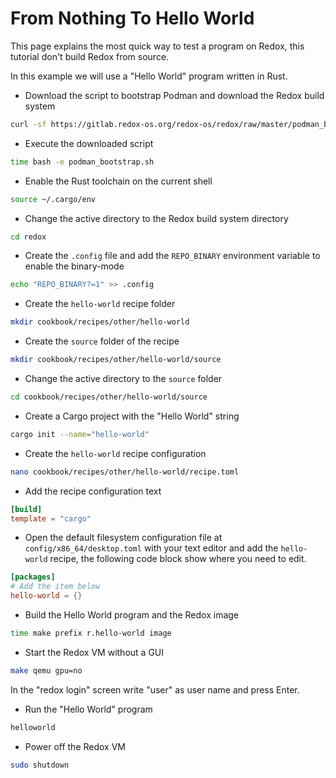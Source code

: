 # From Nothing To Hello World

This page explains the most quick way to test a program on Redox, this tutorial don't build Redox from source.

In this example we will use a "Hello World" program written in Rust.

- Download the script to bootstrap Podman and download the Redox build system

```sh
curl -sf https://gitlab.redox-os.org/redox-os/redox/raw/master/podman_bootstrap.sh -o podman_bootstrap.sh
```

- Execute the downloaded script

```sh
time bash -e podman_bootstrap.sh
```

- Enable the Rust toolchain on the current shell

```sh
source ~/.cargo/env
```

- Change the active directory to the Redox build system directory

```sh
cd redox
```

- Create the `.config` file and add the `REPO_BINARY` environment variable to enable the binary-mode

```sh
echo "REPO_BINARY?=1" >> .config
```

- Create the `hello-world` recipe folder

```sh
mkdir cookbook/recipes/other/hello-world
```

- Create the `source` folder of the recipe

```sh
mkdir cookbook/recipes/other/hello-world/source
```

- Change the active directory to the `source` folder

```sh
cd cookbook/recipes/other/hello-world/source
```

- Create a Cargo project with the "Hello World" string

```sh
cargo init --name="hello-world"
```

- Create the `hello-world` recipe configuration

```sh
nano cookbook/recipes/other/hello-world/recipe.toml
```

- Add the recipe configuration text

```toml
[build]
template = "cargo"
```

- Open the default filesystem configuration file at `config/x86_64/desktop.toml` with your text editor and add the `hello-world` recipe, the following code block show where you need to edit.

```toml
[packages]
# Add the item below
hello-world = {}
```

- Build the Hello World program and the Redox image

```sh
time make prefix r.hello-world image
```

- Start the Redox VM without a GUI

```sh
make qemu gpu=no
```

In the "redox login" screen write "user" as user name and press Enter.

- Run the "Hello World" program

```sh
helloworld
```

- Power off the Redox VM

```sh
sudo shutdown
```
